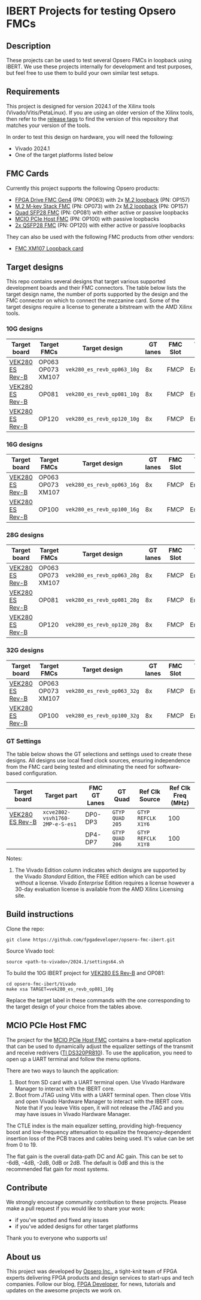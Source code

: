 # IBERT Projects for testing Opsero FMCs

## Description

These projects can be used to test several Opsero FMCs in loopback using IBERT. We use these
projects internally for development and test purposes, but feel free to use them to build your
own similar test setups.

## Requirements

This project is designed for version 2024.1 of the Xilinx tools (Vivado/Vitis/PetaLinux). 
If you are using an older version of the Xilinx tools, then refer to the 
[release tags](https://github.com/fpgadeveloper/opsero-fmc-ibert/tags "releases")
to find the version of this repository that matches your version of the tools.

In order to test this design on hardware, you will need the following:

* Vivado 2024.1
* One of the target platforms listed below

## FMC Cards

Currently this project supports the following Opsero products:

* [FPGA Drive FMC Gen4] (PN: OP063) with 2x [M.2 loopback] (PN: OP157)
* [M.2 M-key Stack FMC] (PN: OP073) with 2x [M.2 loopback] (PN: OP157)
* [Quad SFP28 FMC] (PN: OP081) with either active or passive loopbacks
* [MCIO PCIe Host FMC] (PN: OP100) with passive loopbacks
* [2x QSFP28 FMC] (PN: OP120) with either active or passive loopbacks

They can also be used with the following FMC products from other vendors:

* [FMC XM107 Loopback card]

## Target designs

This repo contains several designs that target various supported development boards and their
FMC connectors. The table below lists the target design name, the number of ports supported by the design and 
the FMC connector on which to connect the mezzanine card. Some of the target designs
require a license to generate a bitstream with the AMD Xilinx tools.

<!-- updater start -->
### 10G designs

| Target board          | Target FMCs          | Target design                | GT lanes    | FMC Slot    | Vivado<br> Edition |
|-----------------------|----------------------|------------------------------|-------------|-------------|-------|
| [VEK280 ES Rev-B]     | OP063<br>OP073<br>XM107 | `vek280_es_revb_op063_10g`   | 8x          | FMCP        | Enterprise |
| [VEK280 ES Rev-B]     | OP081                | `vek280_es_revb_op081_10g`   | 8x          | FMCP        | Enterprise |
| [VEK280 ES Rev-B]     | OP120                | `vek280_es_revb_op120_10g`   | 8x          | FMCP        | Enterprise |

### 16G designs

| Target board          | Target FMCs          | Target design                | GT lanes    | FMC Slot    | Vivado<br> Edition |
|-----------------------|----------------------|------------------------------|-------------|-------------|-------|
| [VEK280 ES Rev-B]     | OP063<br>OP073<br>XM107 | `vek280_es_revb_op063_16g`   | 8x          | FMCP        | Enterprise |
| [VEK280 ES Rev-B]     | OP100                | `vek280_es_revb_op100_16g`   | 8x          | FMCP        | Enterprise |

### 28G designs

| Target board          | Target FMCs          | Target design                | GT lanes    | FMC Slot    | Vivado<br> Edition |
|-----------------------|----------------------|------------------------------|-------------|-------------|-------|
| [VEK280 ES Rev-B]     | OP063<br>OP073<br>XM107 | `vek280_es_revb_op063_28g`   | 8x          | FMCP        | Enterprise |
| [VEK280 ES Rev-B]     | OP081                | `vek280_es_revb_op081_28g`   | 8x          | FMCP        | Enterprise |
| [VEK280 ES Rev-B]     | OP120                | `vek280_es_revb_op120_28g`   | 8x          | FMCP        | Enterprise |

### 32G designs

| Target board          | Target FMCs          | Target design                | GT lanes    | FMC Slot    | Vivado<br> Edition |
|-----------------------|----------------------|------------------------------|-------------|-------------|-------|
| [VEK280 ES Rev-B]     | OP063<br>OP073<br>XM107 | `vek280_es_revb_op063_32g`   | 8x          | FMCP        | Enterprise |
| [VEK280 ES Rev-B]     | OP100                | `vek280_es_revb_op100_32g`   | 8x          | FMCP        | Enterprise |

### GT Settings

The table below shows the GT selections and settings used to create these designs.
All designs use local fixed clock sources, ensuring independence from the FMC card being tested and
eliminating the need for software-based configuration.

| Target board          | Target part                       | FMC GT Lanes | GT Quad         | Ref Clk Source     | Ref Clk Freq (MHz) |
|-----------------------|-----------------------------------|--------------|-----------------|--------------------|--------------|
| [VEK280 ES Rev-B]     | `xcve2802-vsvh1760-2MP-e-S-es1`   | DP0-DP3      | `GTYP QUAD 205` | `GTYP REFCLK X1Y6` | 100        |
|                       |                                   | DP4-DP7      | `GTYP QUAD 206` | `GTYP REFCLK X1Y8` | 100        |

[VEK280 ES Rev-B]: https://www.xilinx.com/vek280
<!-- updater end -->

Notes:

1. The Vivado Edition column indicates which designs are supported by the Vivado *Standard* Edition, the
   FREE edition which can be used without a license. Vivado *Enterprise* Edition requires
   a license however a 30-day evaluation license is available from the AMD Xilinx Licensing site.

## Build instructions

Clone the repo:
```
git clone https://github.com/fpgadeveloper/opsero-fmc-ibert.git
```

Source Vivado tool:

```
source <path-to-vivado>/2024.1/settings64.sh
```

To build the 10G IBERT project for [VEK280 ES Rev-B] and OP081:

```
cd opsero-fmc-ibert/Vivado
make xsa TARGET=vek280_es_revb_op081_10g
```

Replace the target label in these commands with the one corresponding to the target design of your
choice from the tables above.

## MCIO PCIe Host FMC

The project for the [MCIO PCIe Host FMC] contains a bare-metal application that can be used to dynamically
adjust the equalizer settings of the transmit and receive redrivers ([TI DS320PR810]). To use the application,
you need to open up a UART terminal and follow the menu options.

There are two ways to launch the application:

1. Boot from SD card with a UART terminal open. Use Vivado Hardware Manager to interact with the IBERT core.
2. Boot from JTAG using Vitis with a UART terminal open. Then close Vitis and open Vivado Hardware Manager to 
   interact with the IBERT core. Note that if you leave Vitis open, it will not release the JTAG and you may 
   have issues in Vivado Hardware Manager.

The CTLE index is the main equalizer setting, providing high-frequency boost and low-frequency attenuation to 
equalize the frequency-dependent insertion loss of the PCB traces and cables being used. It's value can be set
from 0 to 19.

The flat gain is the overall data-path DC and AC gain. This can be set to -6dB, -4dB, -2dB, 0dB or 2dB. The 
default is 0dB and this is the recommended flat gain for most systems.

## Contribute

We strongly encourage community contribution to these projects. Please make a pull request if you
would like to share your work:
* if you've spotted and fixed any issues
* if you've added designs for other target platforms

Thank you to everyone who supports us!

## About us

This project was developed by [Opsero Inc.](https://opsero.com "Opsero Inc."),
a tight-knit team of FPGA experts delivering FPGA products and design services to start-ups and tech companies. 
Follow our blog, [FPGA Developer](https://www.fpgadeveloper.com "FPGA Developer"), for news, tutorials and
updates on the awesome projects we work on.

[FPGA Drive FMC Gen4]: https://www.fpgadrive.com/docs/fpga-drive-fmc-gen4/overview/
[M.2 M-key Stack FMC]: https://www.fpgadrive.com/docs/m2-mkey-stack-fmc/overview/
[M.2 loopback]: https://opsero.com/product/m-2-loopback-2230-mkey/
[FMC XM107 Loopback card]: https://docs.amd.com/v/u/en-US/ug539
[Quad SFP28 FMC]: https://ethernetfmc.com/docs/quad-sfp28-fmc/overview/
[MCIO PCIe Host FMC]: https://opsero.com/product/mcio-pcie-host-fmc
[TI DS320PR810]: https://www.ti.com/product/DS320PR810
[2x QSFP28 FMC]: https://opsero.com/product/2x-qsfp28-fmc

